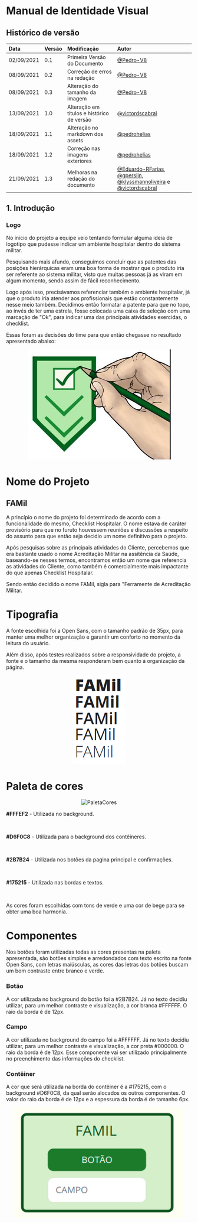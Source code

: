 # Manual de Identidade Visual

## Histórico de versão

| Data       | Versão | Modificação                                | Autor                                                |
| :--------- | :----- | :----------------------------------------- | :--------------------------------------------------- |
| 02/09/2021 | 0.1    | Primeira Versão do Documento               | [@Pedro-V8](https://github.com/Pedro-V8)             |
| 08/09/2021 | 0.2    | Correção de erros na redação               | [@Pedro-V8](https://github.com/Pedro-V8)             |
| 08/09/2021 | 0.3    | Alteração do tamanho da imagem             | [@Pedro-V8](https://github.com/Pedro-V8)             |
| 13/09/2021 | 1.0    | Alteração em títulos e histórico de versão | [@victordscabral](https://github.com/victordscabral) |
| 18/09/2021 | 1.1    | Alteração no markdown dos assets           | [@pedrohelias](https://github.com/pedrohelias)       |
| 18/09/2021 | 1.2    | Correção nas imagens exteriores            | [@pedrohelias](https://github.com/pedrohelias)       |
| 21/09/2021 | 1.3    | Melhoras na redação do documento           | [@Eduardo-RFarias](https://github.com/Eduardo-RFarias), [@gpersijn](https://github.com/gpersijn), [@klyssmannoliveira](https://github.com/klyssmannoliveira) e [@victordscabral](https://github.com/victordscabral)         |

## 1. Introdução

### Logo

No início do projeto a equipe veio tentando formular alguma ideia de logotipo que pudesse indicar um ambiente hospitalar dentro do sistema militar. 

Pesquisando mais afundo, conseguimos concluir que as patentes das posições hierárquicas eram uma boa forma de mostrar que o produto iria ser referente ao sistema militar, visto que muitas pessoas já as viram em algum momento, sendo assim de fácil reconhecimento. 

Logo após isso, precisávamos referenciar também o ambiente hospitalar, já que o produto iria atender aos profissionais que estão constantemente nesse meio também. Decidimos então formatar a patente para que no topo, ao invés de ter uma estrela, fosse colocada uma caixa de seleção com uma marcação de "Ok", para indicar uma das principais atividades exercidas, o checklist. 

Essas foram as decisões do time para que então chegasse no resultado apresentado abaixo: 

<p align="center">
  <img src="/docs/assets/produtos/identidade_visual/logo-2021.jpg">
</p>

# Nome do Projeto

## FAMil

A princípio o nome do projeto foi determinado de acordo com a funcionalidade do mesmo, Checklist Hospitalar. O nome estava de caráter provisório para que no furuto houvessem reuniões e discussões a respeito do assunto para que então seja decidio um nome definitivo para o projeto.

Após pesquisas sobre as principais atividades do Cliente, percebemos que era bastante usado o nome Acreditação Militar na assitência da Saúde, baseando-se nesses termos, encontramos então um nome que referencia as atividades do Cliente, como também é comercialmente mais impactante do que apenas Checklist Hospitalar. 

Sendo então decidido o nome FAMil, sigla para "Ferramente de Acreditação Militar.

# Tipografia

A fonte escolhida foi a Open Sans, com o tamanho padrão de 35px, para manter uma melhor organização e garantir um conforto no momento da leitura do usuário. 

Além disso, após testes realizados sobre a responsividade do projeto, a fonte e o tamanho da mesma responderam bem quanto à organização da página.

<p align="center">
  <img src="/docs/assets/produtos/identidade_visual/fonte_Famil.png">
</p>

# Paleta de cores

<p align="center">
  <img alt="PaletaCores" src="/2021-1-hospitalar/docs/assets/produtos/identidade_visual/paleta_de_cores.png">
</p>

**#FFFEF2** - Utilizada no background.

<br>

**#D6F0C8** - Utilizada para o background dos contêineres.

<br>

**#2B7B24** - Utilizada nos botões da pagina principal e confirmações.

<br>

**#175215** - Utilizada nas bordas e textos.

<br>

As cores foram escolhidas com tons de verde e uma cor de bege para se obter uma boa harmonia.

# Componentes

Nos botões foram utilizadas todas as cores presentas na paleta apresentada, são botões simples e arredondados com texto escrito na fonte Open Sans, com letras maiúsculas, as cores das letras dos botões buscam um bom contraste entre branco e verde.

### Botão 

A cor utilizada no background do botão foi a #2B7B24. Já no texto decidiu utilizar, para um melhor contraste e visualização, a cor branca #FFFFFF. O raio da borda é de 12px.

### Campo

A cor utilizada no background do campo foi a #FFFFFF. Já no texto decidiu utilizar, para um melhor contraste e visualização, a cor preta #000000. O raio da borda é de 12px. Esse componente vai ser utilizado principalmente no preenchimento das informações do checklist.

### Contêiner

A cor que será utilizada na borda do contêiner é a #175215, com o background #D6F0C8, da qual serão alocados os outros componentes.  O valor do raio da borda é de 12px e a espessura da borda é de tamanho 6px.

<p align="center">
  <img width="460" height="300" src="/docs/assets/produtos/identidade_visual/botao.png">
</p>
